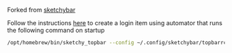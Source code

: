 Forked from [sketchybar](https://github.com/ColaMint/config/tree/main/sketchybar)

Follow the instructions [here](https://superuser.com/questions/229773/run-command-on-startup-login-mac-os-x) to create a login item using automator that runs the following command on startup

```bash
/opt/homebrew/bin/sketchy_topbar --config ~/.config/sketchybar/topbarrc
```